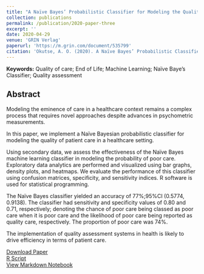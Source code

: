 ```yaml
---
title: "A Naïve Bayes’ Probabilistic Classifier for Modeling the Quality of Care in a Healthcare Setting"
collection: publications
permalink: /publication/2020-paper-three
excerpt: ''
date: 2020-04-29
venue: 'GRIN Verlag'
paperurl: 'https://m.grin.com/document/535799'
citation: 'Okutse, A. O. (2020). A Naïve Bayes’ Probabilistic Classifier for Modeling the Quality of Care in a Healthcare Setting. <i>GRIN Verlag</i>. ISBN: 978-3-346-14278-8.'
---
```

**Keywords:** Quality of care; End of Life; Machine Learning; Naïve Baye’s Classifier; Quality assessment

## Abstract

Modeling the eminence of care in a healthcare context remains a complex process that requires novel approaches despite advances in psychometric measurements. 

In this paper, we implement a Naïve Bayesian probabilistic classifier for modeling the quality of patient care in a healthcare setting.

Using secondary data, we assess the effectiveness of the Naïve Bayes machine learning classifier in modeling the probability of poor care. Exploratory data analytics are performed and visualized using bar graphs, density plots, and heatmaps. We evaluate the performance of this classifier using confusion matrices, specificity, and sensitivity indices. R software is used for statistical programming. 

The Naïve Bayes classifier yielded an accuracy of 77%;95%CI (0.5774, 0.9138). The classifier had sensitivity and specificity values of 0.80 and 0.71, respectively; denoting the chance of poor care being classed as poor care when it is poor care and the likelihood of poor care being reported as quality care, respectively. The proportion of poor care was 74%.

The implementation of quality assessment systems in health is likely to drive efficiency in terms of patient care.

[Download Paper](https://m.grin.com/document/535799) <br>
[R Script](https://github.com/okutse/okutse.github.io/blob/main/files/modelling%20quality%20of%20care.R) <br>
[View Markdown Notebook](https://okutse.github.io/) 
